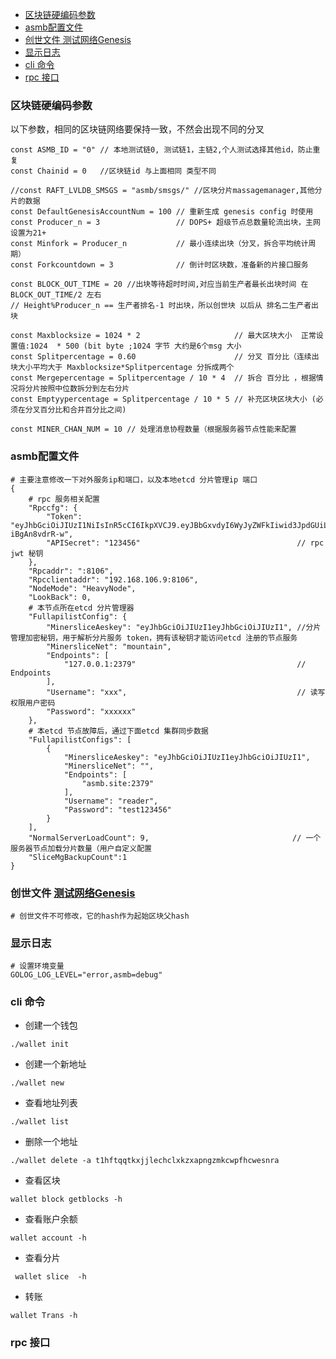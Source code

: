 

- [区块链硬编码参数](#区块链硬编码参数)
- [asmb配置文件](#asmb配置文件)
- [创世文件 测试网络Genesis](#创世文件-测试网络genesis)
- [显示日志](#显示日志)
- [cli 命令](#cli-命令)
- [rpc 接口](#rpc-接口)


### 区块链硬编码参数

以下参数，相同的区块链网络要保持一致，不然会出现不同的分叉
```
const ASMB_ID = "0" // 本地测试链0, 测试链1，主链2,个人测试选择其他id，防止重复
const Chainid = 0   //区块链id 与上面相同 类型不同

//const RAFT_LVLDB_SMSGS = "asmb/smsgs/" //区块分片massagemanager,其他分片的数据
const DefaultGenesisAccountNum = 100 // 重新生成 genesis config 时使用
const Producer_n = 3                 // DOPS+ 超级节点总数量轮流出块，主网 设置为21+
const Minfork = Producer_n           // 最小连续出块（分叉，拆合平均统计周期）
const Forkcountdown = 3              // 倒计时区块数，准备新的片接口服务

const BLOCK_OUT_TIME = 20 //出块等待超时时间,对应当前生产者最长出块时间 在 BLOCK_OUT_TIME/2 左右
// Height%Producer_n == 生产者排名-1 时出块，所以创世块 以后从 排名二生产者出块

const Maxblocksize = 1024 * 2                     // 最大区块大小  正常设置值:1024  * 500 (bit byte ;1024 字节 大约是6个msg 大小
const Splitpercentage = 0.60                      // 分叉 百分比（连续出块大小平均大于 Maxblocksize*Splitpercentage 分拆成两个
const Mergepercentage = Splitpercentage / 10 * 4  // 拆合 百分比 ，根据情况将分片按照中位数拆分到左右分片
const Emptyypercentage = Splitpercentage / 10 * 5 // 补充区块区块大小 (必须在分叉百分比和合并百分比之间)

```

```
const MINER_CHAN_NUM = 10 // 处理消息协程数量（根据服务器节点性能来配置
```

### asmb配置文件

```
# 主要注意修改一下对外服务ip和端口，以及本地etcd 分片管理ip 端口
{
	# rpc 服务相关配置
	"Rpccfg": {
		"Token": "eyJhbGciOiJIUzI1NiIsInR5cCI6IkpXVCJ9.eyJBbGxvdyI6WyJyZWFkIiwid3JpdGUiLCJzaWduIiwiYWRtaW4iXX0.ae22SYWjZ_RJRRhfWDpVFzWThu_6EQ-iBgAn8vdrR-w",
		"APISecret": "123456"									// rpc jwt 秘钥
	},
	"Rpcaddr": ":8106",
	"Rpcclientaddr": "192.168.106.9:8106",
	"NodeMode": "HeavyNode",
	"LookBack": 0,
	# 本节点所在etcd 分片管理器 
	"FullapilistConfig": {
		"MinersliceAeskey": "eyJhbGciOiJIUzI1eyJhbGciOiJIUzI1", //分片管理加密秘钥，用于解析分片服务 token，拥有该秘钥才能访问etcd 注册的节点服务
		"MinersliceNet": "mountain",
		"Endpoints": [
			"127.0.0.1:2379"									// Endpoints
		],
		"Username": "xxx",										// 读写权限用户密码
		"Password": "xxxxxx"
	},
	# 本etcd 节点故障后，通过下面etcd 集群同步数据
	"FullapilistConfigs": [
		{
			"MinersliceAeskey": "eyJhbGciOiJIUzI1eyJhbGciOiJIUzI1",
			"MinersliceNet": "",
			"Endpoints": [
				"asmb.site:2379"
			],
			"Username": "reader",
			"Password": "test123456"
		}
	],
	"NormalServerLoadCount": 9,	                               // 一个服务器节点加载分片数量（用户自定义配置
	"SliceMgBackupCount":1
}

```


### 创世文件 [测试网络Genesis](./Genesis)
```
# 创世文件不可修改，它的hash作为起始区块父hash
```

### 显示日志

```
# 设置环境变量
GOLOG_LOG_LEVEL="error,asmb=debug"
```


### cli 命令

- 创建一个钱包

``` 
./wallet init 
```

- 创建一个新地址
  
```
./wallet new
```
- 查看地址列表
  
```
./wallet list
```

- 删除一个地址
  
```
./wallet delete -a t1hftqqtkxjjlechclxkzxapngzmkcwpfhcwesnra
```

- 查看区块

```
wallet block getblocks -h
```

- 查看账户余额

```
wallet account -h
```

- 查看分片

```
 wallet slice  -h
```

- 转账

```
wallet Trans -h 
```

### rpc 接口